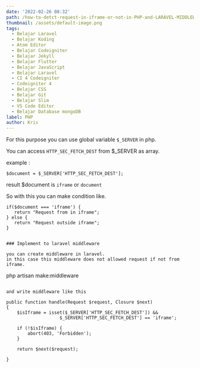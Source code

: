 ```yaml
---
date: '2022-02-26 08:32'
path: /how-to-detct-request-in-iframe-or-not-in-PHP-and-LARAVEL-MIDDLEWARE
thumbnail: /assets/default-image.png
tags:
  - Belajar Laravel
  - Belajar Koding
  - Atom Editor
  - Belajar Codeigniter
  - Belajar Jekyll
  - Belajar Flutter
  - Belajar JavaScript
  - Belajar Laravel
  - CI 4 Codeigniter
  - Codeigniter 4
  - Belajar CSS
  - Belajar Git
  - Belajar Slim
  - VS Code Editor
  - Belajar Database mongoDB
label: PHP
author: Kris
---
```

For this purpose you can use global variable `$_SERVER` in php.

You can access `HTTP_SEC_FETCH_DEST` from $_SERVER as array. 



example : 

```
$document = $_SERVER['HTTP_SEC_FETCH_DEST'];
```
result $document is `iframe` or `document`

So with this you can make condition like.
```
if($document === 'iframe') {
   return "Request from in iframe";
} else {
   return "Request outside iframe";
}


### Implement to laravel middleware

you can create middleware in laravel.
in this case this middleware does not allowed request if not from iframe.

```
php artisan make:middleware
```

and write middleware like this

```

    public function handle(Request $request, Closure $next)
    {
        $isIframe = isset($_SERVER['HTTP_SEC_FETCH_DEST']) && 
                        $_SERVER['HTTP_SEC_FETCH_DEST'] == 'iframe';

        if (!$isIframe) {
            abort(403, 'Forbidden');
        }

        return $next($request);

    }

```

